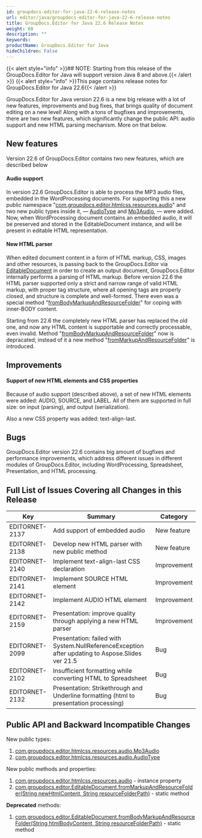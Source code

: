 ```yaml
---
id: groupdocs-editor-for-java-22-6-release-notes
url: editor/java/groupdocs-editor-for-java-22-6-release-notes
title: GroupDocs.Editor for Java 22.6 Release Notes
weight: 60
description: ""
keywords: 
productName: GroupDocs.Editor for Java
hideChildren: False
---
```


{{< alert style="info" >}}## NOTE: Starting from this release of the GroupDocs.Editor for Java will support version Java 8 and above.{{< /alert >}}
{{< alert style="info" >}}This page contains release notes for GroupDocs.Editor for Java 22.6{{< /alert >}}

GroupDocs.Editor for Java version 22.6 is a new big release with a lot of new features, improvements and bug fixes, that brings quality of document editing on a new level! Along with a tons of bugfixes and improvements, there are two new features, which significantly change the public API: audio support and new HTML parsing mechanism. More on that below.

## New features

Version 22.6 of GroupDocs.Editor contains two new features, which are described below

#### Audio support

In version 22.6 GroupDocs.Editor is able to process the MP3 audio files, embedded in the WordProcessing documents. For supporting this a new public namespace "[com.groupdocs.editor.htmlcss.resources.audio](https://reference.groupdocs.com/editor/java/com.groupdocs.editor.htmlcss.resources.audio/)" and two new public types inside it, — [AudioType](https://reference.groupdocs.com/editor/java/com.groupdocs.editor.htmlcss.resources.audio/AudioType) and [Mp3Audio](https://reference.groupdocs.com/editor/java/com.groupdocs.editor.htmlcss.resources.audio/mp3audio), — were added. Now, when WordProcessing document contains an embedded audio, it will be preserved and stored in the EditableDocument instance, and will be present in editable HTML representation.

#### New HTML parser

When edited document content in a form of HTML markup, CSS, images and other resources, is passing back to the GroupDocs.Editor via [EditableDocument](https://reference.groupdocs.com/editor/java/com.groupdocs.editor/editabledocument) in order to create an output document, GroupDocs.Editor internally performs a parsing of HTML markup. Before version 22.6 the HTML parser supported only a strict and narrow range of valid HTML markup, with proper tag structure, where all opening tags are properly closed, and structure is complete and well-formed. There even was a special method "[fromBodyMarkupAndResourceFolder](https://reference.groupdocs.com/editor/java/com.groupdocs.editor/editabledocument#fromMarkupAndResourceFolder-java.lang.String-java.lang.String-)" for coping with inner-BODY content.

Starting from 22.6 the completely new HTML parser has replaced the old one, and now any HTML content is supportable and correctly processable, even invalid. Method "[fromBodyMarkupAndResourceFolder](https://reference.groupdocs.com/editor/java/com.groupdocs.editor/editabledocument#fromMarkupAndResourceFolder-java.lang.String-java.lang.String-)" now is depracated; instead of it a new method "[fromMarkupAndResourceFolder](https://reference.groupdocs.com/editor/java/com.groupdocs.editor/editabledocument#fromMarkupAndResourceFolder(java.lang.String,%20java.lang.String))" is introduced.

## Improvements

#### Support of new HTML elements and CSS properties

Because of audio support (described above), a set of new HTML elements were added: AUDIO, SOURCE, and LABEL. All of them are supported in full size: on input (parsing), and output (serialization).

Also a new CSS property was added: text-align-last.

## Bugs

GroupDocs.Editor version 22.6 contains big amount of bugfixes and performance improvements, which address different issues in different modules of GroupDocs.Editor, including WordProcessing, Spreadsheet, Presentation, and HTML processing.

## Full List of Issues Covering all Changes in this Release

| Key | Summary | Category |
| --- | --- | --- |
| EDITORNET-2137 | Add support of embedded audio | New feature |
| EDITORNET-2138 | Develop new HTML parser with new public method | New feature |
| EDITORNET-2140 | Implement text-align-last CSS declaration | Improvement |
| EDITORNET-2141 | Implement SOURCE HTML element | Improvement |
| EDITORNET-2142 | Implement AUDIO HTML element | Improvement |
| EDITORNET-2159 | Presentation: improve quality through applying a new HTML parser | Improvement |
| EDITORNET-2099 | Presentation: failed with System.NullReferenceException after updating to Aspose.Slides ver 21.5 | Bug |
| EDITORNET-2102 | Insufficient formatting while converting HTML to Spreadsheet | Bug |
| EDITORNET-2132 | Presentation: Strikethrough and Underline formatting (html to presentation processing) | Bug |

## Public API and Backward Incompatible Changes

New public types:

1. [com.groupdocs.editor.htmlcss.resources.audio.Mp3Audio](https://reference.groupdocs.com/editor/java/com.groupdocs.editor.htmlcss.resources.audio/mp3audio)
2. [com.groupdocs.editor.htmlcss.resources.audio.AudioType](https://reference.groupdocs.com/editor/java/com.groupdocs.editor.htmlcss.resources.audio/AudioType)

New public methods and properties:

1. [com.groupdocs.editor.htmlcss.resources.audio](https://reference.groupdocs.com/editor/net/groupdocs.editor/editabledocument/properties/audio) - instance property
2. [com.groupdocs.editor.EditableDocument.fromMarkupAndResourceFolder(String newHtmlContent, String resourceFolderPath)](https://reference.groupdocs.com/editor/java/com.groupdocs.editor/editabledocument#fromMarkupAndResourceFolder(java.lang.String,%20java.lang.String)) - static method

**Deprecated** methods:

1. [com.groupdocs.editor.EditableDocument.fromBodyMarkupAndResourceFolder(String htmlBodyContent, String resourceFolderPath)](https://reference.groupdocs.com/editor/java/com.groupdocs.editor/editabledocument#fromMarkupAndResourceFolder-java.lang.String-java.lang.String-) - static method
